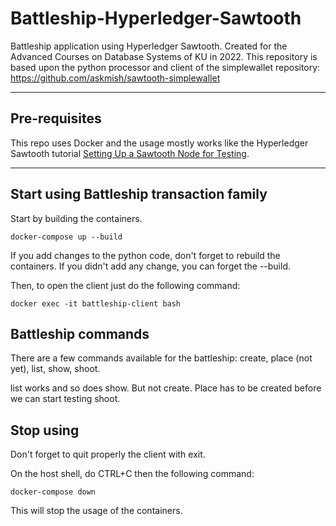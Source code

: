 # Battleship-Hyperledger-Sawtooth
Battleship application using Hyperledger Sawtooth. 
Created for the Advanced Courses on Database Systems of KU in 2022. 
This repository is based upon the python processor and client of the simplewallet repository: https://github.com/askmish/sawtooth-simplewallet 

***

## Pre-requisites 
This repo uses Docker and the usage mostly works like the Hyperledger Sawtooth tutorial [Setting Up a Sawtooth Node for Testing](https://sawtooth.hyperledger.org/docs/1.2/app_developers_guide/installing_sawtooth.html). 

***

## Start using Battleship transaction family 

Start by building the containers. 
```
docker-compose up --build 
```

If you add changes to the python code, don't forget to rebuild the containers. If you didn't add any change, you can forget the --build. 

Then, to open the client just do the following command: 
```
docker exec -it battleship-client bash
```

## Battleship commands 

There are a few commands available for the battleship: create, place (not yet), list, show, shoot. 

list works and so does show. But not create. Place has to be created before we can start testing shoot. 

## Stop using 
Don't forget to quit properly the client with exit. 

On the host shell, do CTRL+C then the following command: 
```
docker-compose down 
``` 
This will stop the usage of the containers. 